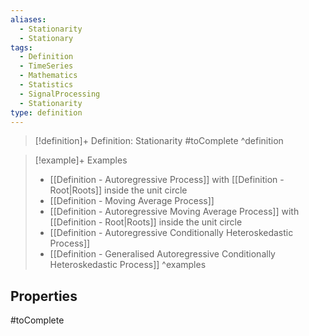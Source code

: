 ```yaml
---
aliases:
  - Stationarity
  - Stationary
tags:
  - Definition
  - TimeSeries
  - Mathematics
  - Statistics
  - SignalProcessing
  - Stationarity
type: definition
---
```

> [!definition]+ Definition: Stationarity
> #toComplete
^definition

> [!example]+ Examples
> - [[Definition - Autoregressive Process]] with [[Definition - Root|Roots]] inside the unit circle
> - [[Definition - Moving Average Process]]
> - [[Definition - Autoregressive Moving Average Process]] with [[Definition - Root|Roots]] inside the unit circle
> - [[Definition - Autoregressive Conditionally Heteroskedastic Process]]
> - [[Definition - Generalised Autoregressive Conditionally Heteroskedastic Process]]
^examples

## Properties

#toComplete
